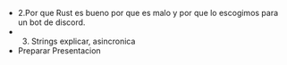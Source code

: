 
- 2.Por que Rust es bueno por que es malo y por que lo escogimos para un bot de discord.
- 3. Strings explicar, asincronica
- Preparar Presentacion


